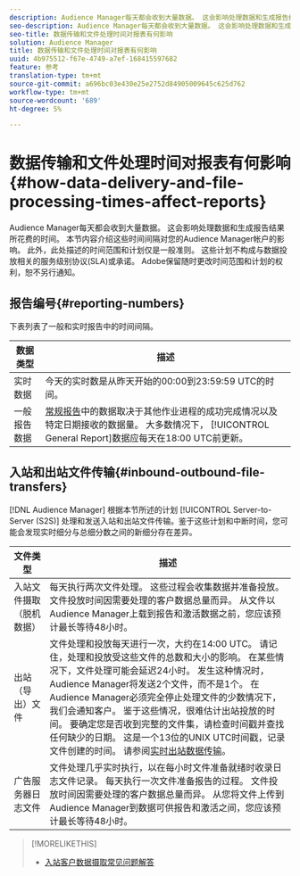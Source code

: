 ```yaml
---
description: Audience Manager每天都会收到大量数据。 这会影响处理数据和生成报告结果所花费的时间。 本节内容介绍这些时间间隔对您的Audience Manager帐户的影响。 此外，此处描述的时间范围和计划仅是一般准则。 这些计划不构成与数据投放相关的服务级别协议(SLA)或承诺。 Adobe保留随时更改时间范围和计划的权利，恕不另行通知。
seo-description: Audience Manager每天都会收到大量数据。 这会影响处理数据和生成报告结果所花费的时间。 本节内容介绍这些时间间隔对您的Audience Manager帐户的影响。 此外，此处描述的时间范围和计划仅是一般准则。 这些计划不构成与数据投放相关的服务级别协议(SLA)或承诺。 Adobe保留随时更改时间范围和计划的权利，恕不另行通知。
seo-title: 数据传输和文件处理时间对报表有何影响
solution: Audience Manager
title: 数据传输和文件处理时间对报表有何影响
uuid: 4b975512-f67e-4749-a7ef-168415597682
feature: 参考
translation-type: tm+mt
source-git-commit: a696bc03e430e25e2752d84905009645c625d762
workflow-type: tm+mt
source-wordcount: '689'
ht-degree: 5%

---
```



# 数据传输和文件处理时间对报表有何影响{#how-data-delivery-and-file-processing-times-affect-reports}

Audience Manager每天都会收到大量数据。 这会影响处理数据和生成报告结果所花费的时间。 本节内容介绍这些时间间隔对您的Audience Manager帐户的影响。 此外，此处描述的时间范围和计划仅是一般准则。 这些计划不构成与数据投放相关的服务级别协议(SLA)或承诺。 Adobe保留随时更改时间范围和计划的权利，恕不另行通知。

## 报告编号{#reporting-numbers}

<!-- 

c_reporting_file_transfer_timeframe.xml

 -->

下表列表了一般和实时报告中的时间间隔。


| 数据类型 | 描述 |
|---|---|
| 实时数据 | 今天的实时数是从昨天开始的00:00到23:59:59 UTC的时间。 |
| 一般报告数据 | [常规报告](../reporting/general-reports.md#general-reports-overview)中的数据取决于其他作业进程的成功完成情况以及特定日期接收的数据量。 大多数情况下， [!UICONTROL General Report]数据应每天在18:00 UTC前更新。 |

## 入站和出站文件传输{#inbound-outbound-file-transfers}

[!DNL Audience Manager] 根据本节所述的计划 [!UICONTROL Server-to-Server (S2S)] 处理和发送入站和出站文件传输。鉴于这些计划和中断时间，您可能会发现实时细分与总细分数之间的新细分存在差异。

| 文件类型 | 描述 |
|---|---|
| 入站文件摄取（脱机数据） | 每天执行两次文件处理。 这些过程会收集数据并准备投放。 文件投放时间因需要处理的客户数据总量而异。 从文件以Audience Manager上载到报告和激活数据之前，您应该预计最长等待48小时。 |
| 出站（导出）文件 | 文件处理和投放每天进行一次，大约在14:00 UTC。 请记住，处理和投放受这些文件的总数和大小的影响。 在某些情况下，文件处理可能会延迟24小时。 发生这种情况时，Audience Manager将发送2个文件，而不是1个。 在Audience Manager必须完全停止处理文件的少数情况下，我们会通知客户。 鉴于这些情况，很难估计出站投放的时间。 要确定您是否收到完整的文件集，请检查时间戳并查找任何缺少的日期。 这是一个13位的UNIX UTC时间戳，记录文件创建的时间。 请参阅[实时出站数据传输](../integration/receiving-audience-data/real-time-outbound-transfers/real-time-outbound-transfers.md)。 |
| 广告服务器日志文件 | 文件处理几乎实时执行，以在每小时文件准备就绪时收录日志文件记录。 每天执行一次文件准备报告的过程。 文件投放时间因需要处理的客户数据总量而异。 从您将文件上传到Audience Manager到数据可供报告和激活之间，您应该预计最长等待48小时。 |

>[!MORELIKETHIS]
>
>* [入站客户数据摄取常见问题解答](../faq/faq-inbound-data-ingestion.md)

